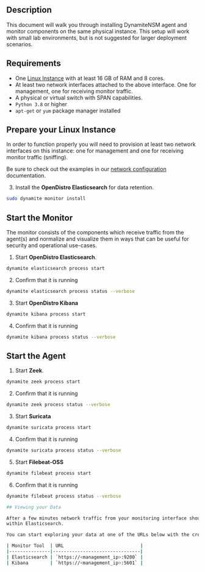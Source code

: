 ## Description
This document will walk you through installing DynamiteNSM agent and monitor components on the same physical instance.
This setup will work with small lab environments, but is not suggested for larger deployment scenarios.

## Requirements

- One [Linux Instance](/supported_operating_systems) with at least 16 GB of RAM and 8 cores.
- At least two network interfaces attached to the above interface. One for management, one for receiving monitor traffic.
- A physical or virtual switch with SPAN capabilities.
- `Python 3.8` or higher
- `apt-get` or `yum` package manager installed


## Prepare your Linux Instance
In order to function properly you will need to provision at least two network interfaces on this instance: one for 
management and one for receiving monitor traffic (sniffing).

Be sure to check out the examples in our [network configuration](/network_interface_configuration) documentation.


3. Install the **OpenDistro Elasticsearch** for data retention.

```bash
sudo dynamite monitor install
```

## Start the Monitor

The monitor consists of the components which receive traffic from the agent(s) and normalize and visualize them in ways
that can be useful for security and operational use-cases.

1. Start **OpenDistro Elasticsearch**.
```bash
dynamite elasticsearch process start
```
2. Confirm that it is running
```bash
dynamite elasticsearch process status --verbose
```

3. Start **OpenDistro Kibana**
```bash
dynamite kibana process start
```
4. Confirm that it is running
```bash
dynamite kibana process status --verbose
```

## Start the Agent

1. Start **Zeek**.
```bash
dynamite zeek process start
```
2. Confirm that it is running
```bash
dynamite zeek process status --verbose
```
3. Start **Suricata**
```bash
dynamite suricata process start
```
4. Confirm that it is running
```bash
dynamite suricata process status --verbose
```
5. Start **Filebeat-OSS**
```bash
dynamite filebeat process start
```
6. Confirm that it is running
```bash
dynamite filebeat process status --verbose

## Viewing your Data

After a few minutes network traffic from your monitoring interface should start showing up in the `filebeat-*` index
within Elasticsearch.

You can start exploring your data at one of the URLs below with the credentials ***admin/admin***:

| Monitor Tool  | URL                            |
|---------------|--------------------------------|
| Elasticsearch | `https://<management_ip>:9200` |
| Kibana        | `https://<management_ip>:5601` |